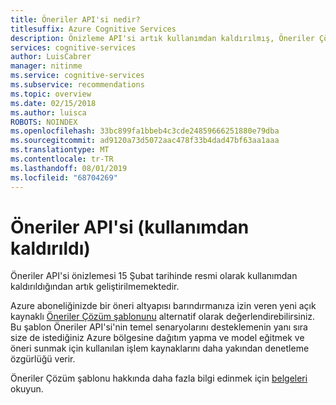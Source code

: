 ```yaml
---
title: Öneriler API'si nedir?
titlesuffix: Azure Cognitive Services
description: Önizleme API'si artık kullanımdan kaldırılmış, Öneriler Çözüm şablonu ile değiştirilmiştir.
services: cognitive-services
author: LuisCabrer
manager: nitinme
ms.service: cognitive-services
ms.subservice: recommendations
ms.topic: overview
ms.date: 02/15/2018
ms.author: luisca
ROBOTS: NOINDEX
ms.openlocfilehash: 33bc899fa1bbeb4c3cde24859666251880e79dba
ms.sourcegitcommit: ad9120a73d5072aac478f33b4dad47bf63aa1aaa
ms.translationtype: MT
ms.contentlocale: tr-TR
ms.lasthandoff: 08/01/2019
ms.locfileid: "68704269"
---
```

# <a name="recommendations-api-discontinued"></a>Öneriler API'si (kullanımdan kaldırıldı)

Öneriler API'si önizlemesi 15 Şubat tarihinde resmi olarak kullanımdan kaldırıldığından artık geliştirilmemektedir. 

Azure aboneliğinizde bir öneri altyapısı barındırmanıza izin veren yeni açık kaynaklı [Öneriler Çözüm şablonunu](https://aka.ms/recopcs) alternatif olarak değerlendirebilirsiniz. Bu şablon Öneriler API'si'nin temel senaryolarını desteklemenin yanı sıra size de istediğiniz Azure bölgesine dağıtım yapma ve model eğitmek ve öneri sunmak için kullanılan işlem kaynaklarını daha yakından denetleme özgürlüğü verir. 

Öneriler Çözüm şablonu hakkında daha fazla bilgi edinmek için [belgeleri](https://github.com/Microsoft/Product-Recommendations) okuyun. 

